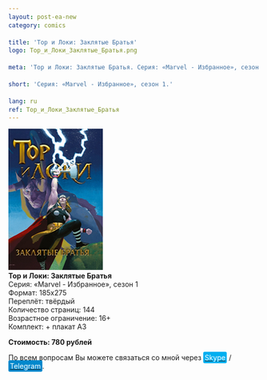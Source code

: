 ```yaml
---
layout: post-ea-new
category: comics

title: 'Тор и Локи: Заклятые Братья'
logo: Тор_и_Локи_Заклятые_Братья.png

meta: 'Тор и Локи: Заклятые Братья. Серия: «Marvel - Избранное», сезон 1.'

short: 'Серия: «Marvel - Избранное», сезон 1.'

lang: ru
ref: Тор_и_Локи_Заклятые_Братья
---
```


<a data-fancybox="gallery" href="/img/comics/Тор_и_Локи_Заклятые_Братья.png"><img src="/img/comics/Тор_и_Локи_Заклятые_Братья.png" alt=""></a>  
**Тор и Локи: Заклятые Братья**  
Серия: «Marvel - Избранное», сезон 1  
Формат: 185х275  
Переплёт: твёрдый  
Количество страниц: 144  
Возрастное ограничение: 16+  
Комплект: + плакат А3

**Стоимость: 780 рублей**

По всем вопросам Вы можете связаться со мной через <a href="skype:chutkoy89?call" target="_blank"><span style="background-color:#00aff0; color:white; padding:3px; border-radius: 3px">Skype</span></a> / <a href="https://t.me/chutkoy" target="_blank"><span style="background-color:#0088cc; color:white; padding:3px; border-radius: 3px">Telegram</span></a>.
